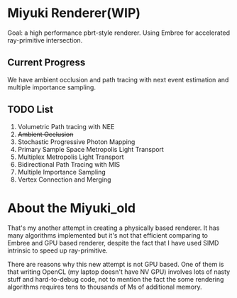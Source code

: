 # Miyuki Renderer(WIP)

Goal: a high performance pbrt-style renderer. Using Embree for accelerated ray-primitive intersection.

## Current Progress

We have ambient occlusion and path tracing with next event estimation and multiple importance sampling.

##  TODO List

1. Volumetric Path tracing with NEE
2. ~~Ambient Occlusion~~
3. Stochastic Progressive Photon Mapping
4. Primary Sample Space Metropolis Light Transport
5. Multiplex Metropolis Light Transport
6. Bidirectional Path Tracing with MIS
7. Multiple Importance Sampling
8. Vertex Connection and Merging

# About the Miyuki_old

That's my another attempt in creating a physically based renderer. It has many algorithms implemented but it's not that efficient comparing to Embree and GPU based renderer, despite the fact that I have used SIMD intrinsic to speed up ray-primitive.

There are reasons why this new attempt is not GPU based. One of them is that writing OpenCL (my laptop doesn't have NV GPU) involves lots of nasty stuff and hard-to-debug code, not to mention the fact the some rendering algorithms requires tens to thousands of Ms of additional memory.
